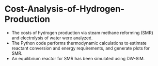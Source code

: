 # Cost-Analysis-of-Hydrogen-Production
- The costs of hydrogen production via steam methane reforming (SMR) and electrolysis of water were analyzed.
- The Python code performs thermodynamic calculations to estimate reactant conversion and energy requirements, and generate plots for SMR.
- An equilibrium reactor for SMR has been simulated using DW-SIM.
